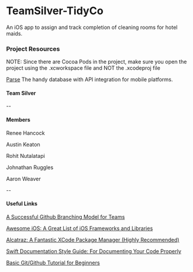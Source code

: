 # TeamSilver-TidyCo
An iOS app to assign and track completion of cleaning rooms for hotel maids.

### Project Resources

NOTE: Since there are Cocoa Pods in the project, make sure you open the project
using the .xcworkspace file and NOT the .xcodeproj file

[Parse](www.parse.com)
The handy database with API integration for mobile platforms.

#### Team Silver
--
#### Members 
Renee Hancock

Austin Keaton

Rohit Nutalatapi

Johnathan Ruggles

Aaron Weaver

--
#### Useful Links
[A Successful Github Branching Model for Teams](http://nvie.com/posts/a-successful-git-branching-model/)

[Awesome iOS: A Great List of iOS Frameworks and Libraries](https://github.com/vsouza/awesome-ios)

[Alcatraz: A Fantastic XCode Package Manager (Highly Recommended)](http://alcatraz.io/)

[Swift Documentation Style Guide: For Documenting Your Code Properly](http://nshipster.com/swift-documentation/)

[Basic Git/Github Tutorial for Beginners](https://try.github.io/levels/1/challenges/1)
